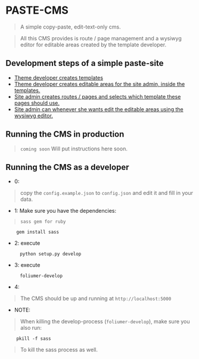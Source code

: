 # PASTE-CMS
> A simple copy-paste, edit-text-only cms.

> All this CMS provides is route / page management and a wysiwyg editor
> for editable areas created by the template developer.

## Development steps of a simple paste-site
* [Theme developer creates templates](screenshots/develop_template.png)
* [Theme developer creates editable areas for the site admin, inside the templates.](screenshots/develop_template.png)
* [Site admin creates routes / pages and selects which template these pages should use.](screenshots/admin_routes.png)
* [Site admin can whenever she wants edit the editable areas using the wysiwyg editor.](screenshots/w.png)

## Running the CMS in production
> `coming soon`
> Will put instructions here soon.

## Running the CMS as a developer
* 0:
> copy the `config.example.json` to `config.json` and edit it and fill in
> your data.

* 1: Make sure you have the dependencies:

> `sass gem for ruby`

        gem install sass

* 2: execute

        python setup.py develop

* 3: execute

        foliumer-develop

* 4:
> The CMS should be up and running at `http://localhost:5000`

* NOTE:
> When killing the develop-process (`foliumer-develop`), make sure you also run:

        pkill -f sass

> To kill the sass process as well.
